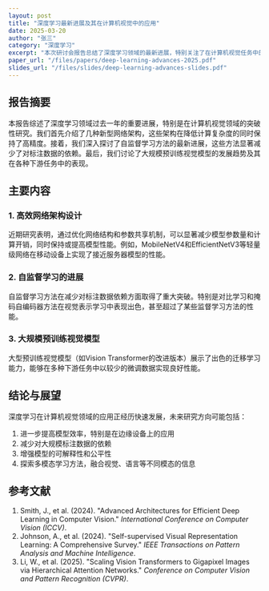 ```yaml
---
layout: post
title: "深度学习最新进展及其在计算机视觉中的应用"
date: 2025-03-20
author: "张三"
category: "深度学习"
excerpt: "本次研讨会报告总结了深度学习领域的最新进展，特别关注了在计算机视觉任务中的应用，包括目标检测、图像分割和生成式模型等方面的突破。"
paper_url: "/files/papers/deep-learning-advances-2025.pdf"
slides_url: "/files/slides/deep-learning-advances-slides.pdf"
---
```


## 报告摘要

本报告综述了深度学习领域过去一年的重要进展，特别是在计算机视觉领域的突破性研究。我们首先介绍了几种新型网络架构，这些架构在降低计算复杂度的同时保持了高精度。接着，我们深入探讨了自监督学习方法的最新进展，这些方法显著减少了对标注数据的依赖。最后，我们讨论了大规模预训练视觉模型的发展趋势及其在各种下游任务中的表现。

## 主要内容

### 1. 高效网络架构设计

近期研究表明，通过优化网络结构和参数共享机制，可以显著减少模型参数量和计算开销，同时保持或提高模型性能。例如，MobileNetV4和EfficientNetV3等轻量级网络在移动设备上实现了接近服务器模型的性能。

### 2. 自监督学习的进展

自监督学习方法在减少对标注数据依赖方面取得了重大突破。特别是对比学习和掩码自编码器方法在视觉表示学习中表现出色，甚至超过了某些监督学习方法的性能。

### 3. 大规模预训练视觉模型

大型预训练视觉模型（如Vision Transformer的改进版本）展示了出色的迁移学习能力，能够在多种下游任务中以较少的微调数据实现良好性能。

## 结论与展望

深度学习在计算机视觉领域的应用正经历快速发展，未来研究方向可能包括：
1. 进一步提高模型效率，特别是在边缘设备上的应用
2. 减少对大规模标注数据的依赖
3. 增强模型的可解释性和公平性
4. 探索多模态学习方法，融合视觉、语言等不同模态的信息

## 参考文献

1. Smith, J., et al. (2024). "Advanced Architectures for Efficient Deep Learning in Computer Vision." *International Conference on Computer Vision (ICCV)*.
2. Johnson, A., et al. (2024). "Self-supervised Visual Representation Learning: A Comprehensive Survey." *IEEE Transactions on Pattern Analysis and Machine Intelligence*.
3. Li, W., et al. (2025). "Scaling Vision Transformers to Gigapixel Images via Hierarchical Attention Networks." *Conference on Computer Vision and Pattern Recognition (CVPR)*.
